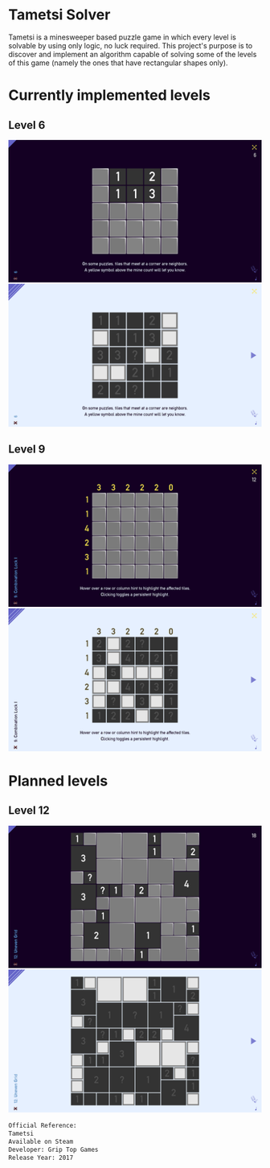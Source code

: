 # Tametsi Solver

Tametsi is a minesweeper based puzzle game in which every level is solvable by using only logic, no luck required.
This project's purpose is to discover and implement an algorithm capable of solving some of the levels of this game (namely the ones that have rectangular shapes only).

# Currently implemented levels

## Level 6
![image](./resources/level6_unsolved.png)
![image](./resources/level6_solved.png)

## Level 9
![image](./resources/level9_unsolved.png)
![image](./resources/level9_solved.png)

# Planned levels

## Level 12
![image](./resources/level12_unsolved.png)
![image](./resources/level12_solved.png)

    Official Reference:
    Tametsi
    Available on Steam
    Developer: Grip Top Games
    Release Year: 2017